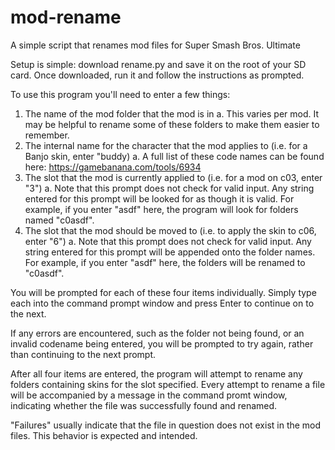 # mod-rename
A simple script that renames mod files for Super Smash Bros. Ultimate


Setup is simple: download rename.py and save it on the root of your SD card.
Once downloaded, run it and follow the instructions as prompted.


To use this program you'll need to enter a few things:

1. The name of the mod folder that the mod is in
  a. This varies per mod. It may be helpful to rename some of these folders to make them easier to remember.
2. The internal name for the character that the mod applies to (i.e. for a Banjo skin, enter "buddy)
  a. A full list of these code names can be found here: https://gamebanana.com/tools/6934
3. The slot that the mod is currently applied to (i.e. for a mod on c03, enter "3")
  a.  Note that this prompt does not check for valid input. Any string entered for this prompt will be looked for as though it is valid. For example, if you enter "asdf" here, the program will look for folders named "c0asdf".
4. The slot that the mod should be moved to (i.e. to apply the skin to c06, enter "6")
   a. Note that this prompt does not check for valid input. Any string entered for this prompt will be appended onto the folder names. For example, if you enter "asdf" here, the folders will be renamed to "c0asdf".

You will be prompted for each of these four items individually. Simply type each into the command prompt window and press Enter to continue on to the next.

If any errors are encountered, such as the folder not being found, or an invalid codename being entered, you will be prompted to try again, rather than continuing to the next prompt.

After all four items are entered, the program will attempt to rename any folders containing skins for the slot specified. Every attempt to rename a file will be accompanied by a message in the command promt window, indicating whether the file was successfully found and renamed.

"Failures" usually indicate that the file in question does not exist in the mod files. This behavior is expected and intended.
